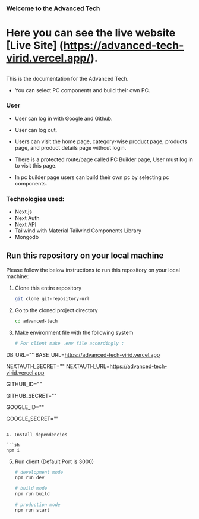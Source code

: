 ### Welcome to the Advanced Tech

# Here you can see the live website [Live Site] (https://advanced-tech-virid.vercel.app/).

##

This is the documentation for the Advanced Tech.

- You can select PC components and build their own PC.

### User

- User can log in with Google and Github.

- User can log out.

- Users can visit the home page, category-wise product page, products page, and product details page without login.

- There is a protected route/page called PC Builder page, User must log in to visit this page.

- In pc builder page users can build their own pc by selecting pc components.

### Technologies used:

- Next.js
- Next Auth
- Next API
- Tailwind with Material Tailwind Components Library
- Mongodb

<!-- HOW TO RUN -->

## Run this repository on your local machine

Please follow the below instructions to run this repository on your local machine:

1. Clone this entire repository

   ```sh
   git clone git-repository-url
   ```

2. Go to the cloned project directory

   ```sh
   cd advanced-tech

   ```

3. Make environment file with the following system

   ```sh
   # For client make .env file accordingly :

   ```

DB_URL=""
BASE_URL=https://advanced-tech-virid.vercel.app

NEXTAUTH_SECRET=""
NEXTAUTH_URL=https://advanced-tech-virid.vercel.app

GITHUB_ID=""

GITHUB_SECRET=""

GOOGLE_ID=""

GOOGLE_SECRET=""

````

4. Install dependencies

```sh
npm i
````

5. Run client (Default Port is 3000)

   ```sh
   # development mode
   npm run dev

   # build mode
   npm run build

   # production mode
   npm run start
   ```

<br>
